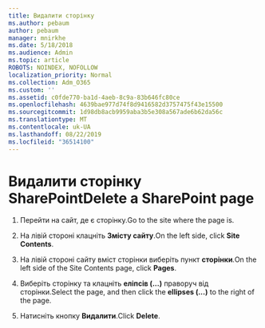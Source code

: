 ```yaml
---
title: Видалити сторінку
ms.author: pebaum
author: pebaum
manager: mnirkhe
ms.date: 5/18/2018
ms.audience: Admin
ms.topic: article
ROBOTS: NOINDEX, NOFOLLOW
localization_priority: Normal
ms.collection: Adm_O365
ms.custom: ''
ms.assetid: c0fde770-ba1d-4aeb-8c9a-83b646fc80ce
ms.openlocfilehash: 4639bae977d74f8d9416582d3757475f43e15500
ms.sourcegitcommit: 1d98db8acb9959aba3b5e308a567ade6b62da56c
ms.translationtype: MT
ms.contentlocale: uk-UA
ms.lasthandoff: 08/22/2019
ms.locfileid: "36514100"
---
```

# <a name="delete-a-sharepoint-page"></a><span data-ttu-id="082db-102">Видалити сторінку SharePoint</span><span class="sxs-lookup"><span data-stu-id="082db-102">Delete a SharePoint page</span></span>

1. <span data-ttu-id="082db-103">Перейти на сайт, де є сторінку.</span><span class="sxs-lookup"><span data-stu-id="082db-103">Go to the site where the page is.</span></span>
    
2. <span data-ttu-id="082db-104">На лівій стороні клацніть **Змісту сайту**.</span><span class="sxs-lookup"><span data-stu-id="082db-104">On the left side, click **Site Contents**.</span></span> 
    
3. <span data-ttu-id="082db-105">На лівій стороні сайту вміст сторінки виберіть пункт **сторінки**.</span><span class="sxs-lookup"><span data-stu-id="082db-105">On the left side of the Site Contents page, click **Pages**.</span></span> 
    
4. <span data-ttu-id="082db-106">Виберіть сторінку та клацніть **еліпсів (...)** праворуч від сторінки.</span><span class="sxs-lookup"><span data-stu-id="082db-106">Select the page, and then click the **ellipses (...)** to the right of the page.</span></span> 
    
5. <span data-ttu-id="082db-107">Натисніть кнопку **Видалити**.</span><span class="sxs-lookup"><span data-stu-id="082db-107">Click **Delete**.</span></span> 
    

